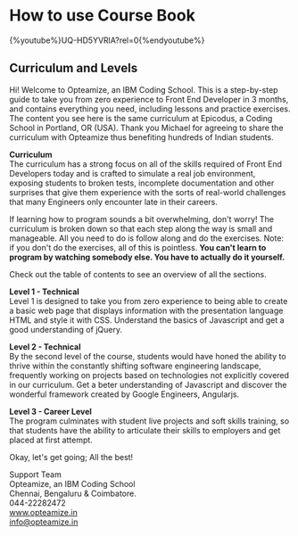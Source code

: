 # How to use Course Book


{%youtube%}UQ-HD5YVRlA?rel=0{%endyoutube%}

## Curriculum and Levels

Hi! Welcome to Opteamize, an IBM Coding School. This is a step-by-step guide to take you from zero experience to Front End Developer in 3 months, and contains everything you need, including lessons and practice exercises. The content you see here is the same curriculum at Epicodus, a Coding School in Portland, OR (USA). Thank you Michael for agreeing to share the curriculum with Opteamize thus benefiting hundreds of Indian students.

**Curriculum**  
The curriculum has a strong focus on all of the skills required of Front End Developers today and is crafted to simulate a real job environment, exposing students to broken tests, incomplete documentation and other surprises that give them experience with the sorts of real-world challenges that many Engineers only encounter late in their careers.

If learning how to program sounds a bit overwhelming, don't worry! The curriculum is broken down so that each step along the way is small and manageable. All you need to do is follow along and do the exercises. Note: if you don't do the exercises, all of this is pointless. **You can't learn to program by watching somebody else. You have to actually do it yourself.**

Check out the table of contents to see an overview of all the sections.

**Level 1 - Technical**  
Level 1 is designed to take you from zero experience to being able to create a basic web page that displays information with the presentation language HTML and style it with CSS. Understand the basics of Javascript and get a good understanding of jQuery.

**Level 2 - Technical**    
By the second level of the course, students would have honed the ability to thrive within the constantly shifting software engineering landscape, frequently working on projects based on technologies not explicitly covered in our curriculum. Get a beter understanding of Javascript and discover the wonderful framework created by Google Engineers, Angularjs. 

**Level 3 - Career Level**  
The program culminates with student live projects and soft skills training, so that students have the ability to articulate their skills to employers and get placed at first attempt.

Okay, let's get going; All the best! 

Support Team  
Opteamize, an IBM Coding School  
Chennai, Bengaluru & Coimbatore.     
044-22282472   
www.opteamize.in    
info@opteamize.in



